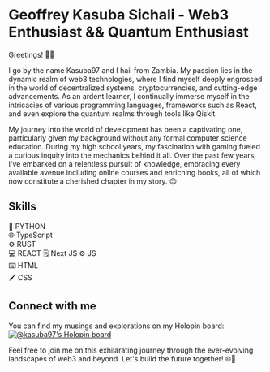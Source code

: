 # Geoffrey Kasuba Sichali - Web3 Enthusiast && Quantum Enthusiast

Greetings! 👋🏾

I go by the name Kasuba97 and I hail from Zambia. My passion lies in the dynamic realm of web3 technologies, where I find myself deeply engrossed in the world of decentralized systems, cryptocurrencies, and cutting-edge advancements. As an ardent learner, I continually immerse myself in the intricacies of various programming languages, frameworks such as React, and even explore the quantum realms through tools like Qiskit. 

My journey into the world of development has been a captivating one, particularly given my background without any formal computer science education. During my high school years, my fascination with gaming fueled a curious inquiry into the mechanics behind it all. Over the past few years, I've embarked on a relentless pursuit of knowledge, embracing every available avenue including online courses and enriching books, all of which now constitute a cherished chapter in my story. 😊

## Skills

🐍 PYTHON  
🌐 TypeScript  
⚙️ RUST  
💻 REACT
🗒️ Next JS
⚙️ JS  
⌨️ HTML  
🖌️ CSS  

## Connect with me

You can find my musings and explorations on my Holopin board: [![@kasuba97's Holopin board](https://holopin.me/kasuba97)](https://holopin.io/@kasuba97)

Feel free to join me on this exhilarating journey through the ever-evolving landscapes of web3 and beyond. Let's build the future together! 🌐🚀
